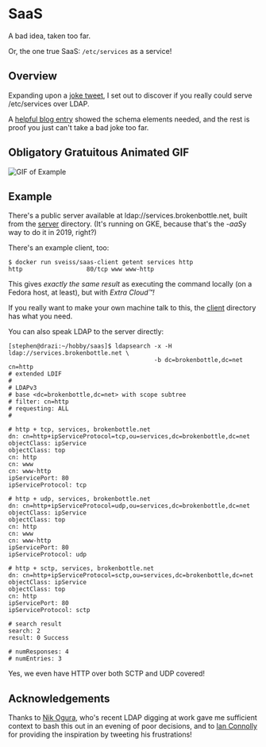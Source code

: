 # SaaS

A bad idea, taken too far.

Or, the one true SaaS: `/etc/services` as a service!

## Overview

Expanding upon a [joke tweet](https://twitter.com/sveiss/status/1095538449132613633),
I set out to discover if you really could serve /etc/services over LDAP.

A [helpful blog entry](http://karellen.blogspot.com/2011/12/migrating-etcservices-into-ldap.html) showed the schema elements needed, and the rest is proof you just can't take a bad joke too far.

## Obligatory Gratuitous Animated GIF

![GIF of Example](https://s3.amazonaws.com/saas.brokenbottle.net/rec3.gif)

## Example

There's a public server available at ldap://services.brokenbottle.net, built from the [server](server/) directory. (It's running on GKE, because that's the *-aaS*y way to do it in 2019, right?)

There's an example client, too:

```shell
$ docker run sveiss/saas-client getent services http
http                  80/tcp www www-http
```
This gives _exactly the same result_ as executing the command locally (on a Fedora host, at least), but with *Extra Cloud™!*

If you really want to make your own machine talk to this, the [client](client/) directory has what you need.

You can also speak LDAP to the server directly:

```shell
[stephen@drazi:~/hobby/saas]$ ldapsearch -x -H ldap://services.brokenbottle.net \
                                         -b dc=brokenbottle,dc=net cn=http
# extended LDIF
#
# LDAPv3
# base <dc=brokenbottle,dc=net> with scope subtree
# filter: cn=http
# requesting: ALL
#

# http + tcp, services, brokenbottle.net
dn: cn=http+ipServiceProtocol=tcp,ou=services,dc=brokenbottle,dc=net
objectClass: ipService
objectClass: top
cn: http
cn: www
cn: www-http
ipServicePort: 80
ipServiceProtocol: tcp

# http + udp, services, brokenbottle.net
dn: cn=http+ipServiceProtocol=udp,ou=services,dc=brokenbottle,dc=net
objectClass: ipService
objectClass: top
cn: http
cn: www
cn: www-http
ipServicePort: 80
ipServiceProtocol: udp

# http + sctp, services, brokenbottle.net
dn: cn=http+ipServiceProtocol=sctp,ou=services,dc=brokenbottle,dc=net
objectClass: ipService
objectClass: top
cn: http
ipServicePort: 80
ipServiceProtocol: sctp

# search result
search: 2
result: 0 Success

# numResponses: 4
# numEntries: 3
```

Yes, we even have HTTP over both SCTP and UDP covered!

## Acknowledgements

Thanks to [Nik Ogura](https://github.com/nikogura/), who's recent LDAP digging at work gave me sufficient context to bash this out in an evening of poor decisions, and to [Ian Connolly](https://twitter.com/IanConnolly) for providing the inspiration by tweeting his frustrations!
